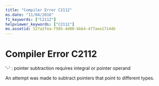 ```yaml
---
title: "Compiler Error C2112"
ms.date: "11/04/2016"
f1_keywords: ["C2112"]
helpviewer_keywords: ["C2112"]
ms.assetid: 527a2fea-f585-4d00-bbb4-477aee17144b
---
```

# Compiler Error C2112

'-' : pointer subtraction requires integral or pointer operand

An attempt was made to subtract pointers that point to different types.
